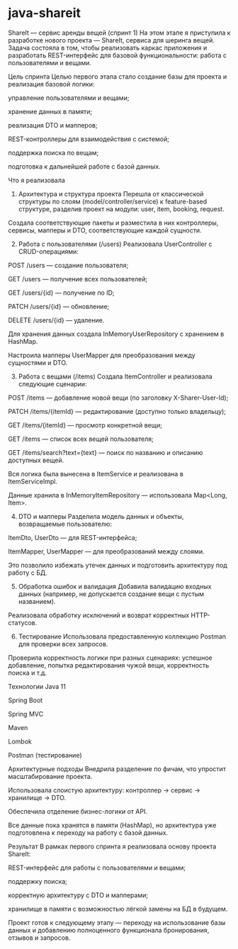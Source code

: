 # java-shareit
ShareIt — сервис аренды вещей (спринт 1)
На этом этапе я приступила к разработке нового проекта — ShareIt, сервиса для шеринга вещей. Задача состояла в том, чтобы реализовать каркас приложения и разработать REST-интерфейс для базовой функциональности: работа с пользователями и вещами.

 Цель спринта
Целью первого этапа стало создание базы для проекта и реализация базовой логики:

управление пользователями и вещами;

хранение данных в памяти;

реализация DTO и мапперов;

REST-контроллеры для взаимодействия с системой;

поддержка поиска по вещам;

подготовка к дальнейшей работе с базой данных.

 Что я реализовала
1. Архитектура и структура проекта
Перешла от классической структуры по слоям (model/controller/service) к feature-based структуре, разделив проект на модули: user, item, booking, request.

Создала соответствующие пакеты и разместила в них контроллеры, сервисы, мапперы и DTO, соответствующие каждой сущности.

2. Работа с пользователями (/users)
Реализовала UserController с CRUD-операциями:

POST /users — создание пользователя;

GET /users — получение всех пользователей;

GET /users/{id} — получение по ID;

PATCH /users/{id} — обновление;

DELETE /users/{id} — удаление.

Для хранения данных создала InMemoryUserRepository с хранением в HashMap.

Настроила мапперы UserMapper для преобразования между сущностями и DTO.

3. Работа с вещами (/items)
Создала ItemController и реализовала следующие сценарии:

POST /items — добавление новой вещи (по заголовку X-Sharer-User-Id);

PATCH /items/{itemId} — редактирование (доступно только владельцу);

GET /items/{itemId} — просмотр конкретной вещи;

GET /items — список всех вещей пользователя;

GET /items/search?text={text} — поиск по названию и описанию доступных вещей.

Вся логика была вынесена в ItemService и реализована в ItemServiceImpl.

Данные хранила в InMemoryItemRepository — использовала Map<Long, Item>.

4. DTO и мапперы
Разделила модель данных и объекты, возвращаемые пользователю:

ItemDto, UserDto — для REST-интерфейса;

ItemMapper, UserMapper — для преобразований между слоями.

Это позволило избежать утечек данных и подготовить архитектуру под работу с БД.

5. Обработка ошибок и валидация
Добавила валидацию входных данных (например, не допускается создание вещи с пустым названием).

Реализовала обработку исключений и возврат корректных HTTP-статусов.

6. Тестирование
Использовала предоставленную коллекцию Postman для проверки всех запросов.

Проверила корректность логики при разных сценариях: успешное добавление, попытка редактирования чужой вещи, корректность поиска и т.д.

 Технологии
Java 11

Spring Boot

Spring MVC

Maven

Lombok

Postman (тестирование)

 Архитектурные подходы
Внедрила разделение по фичам, что упростит масштабирование проекта.

Использовала слоистую архитектуру: контроллер → сервис → хранилище → DTO.

Обеспечила отделение бизнес-логики от API.

Все данные пока хранятся в памяти (HashMap), но архитектура уже подготовлена к переходу на работу с базой данных.

 Результат
В рамках первого спринта я реализовала основу проекта ShareIt:

REST-интерфейс для работы с пользователями и вещами;

поддержку поиска;

корректную архитектуру с DTO и мапперами;

хранилище в памяти с возможностью лёгкой замены на БД в будущем.

Проект готов к следующему этапу — переходу на использование базы данных и добавлению полноценного функционала бронирования, отзывов и запросов.
